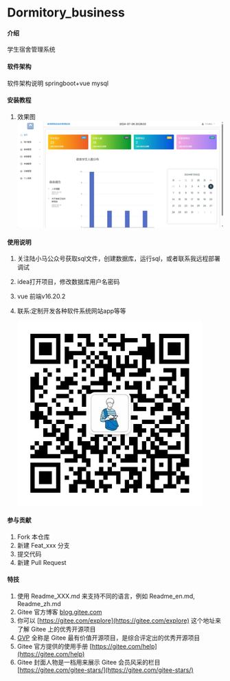 # Dormitory_business

#### 介绍
学生宿舍管理系统

#### 软件架构
软件架构说明
springboot+vue
mysql


#### 安装教程

1.  效果图
    ![](pic/1.png)

#### 使用说明

1.  关注陆小马公众号获取sql文件，创建数据库，运行sql，或者联系我远程部署调试
2.  idea打开项目，修改数据库用户名密码
3.  vue 前端v16.20.2
4.  联系:定制开发各种软件系统网站app等等
    
    ![2.png](pic/2.jpg)

#### 参与贡献

1.  Fork 本仓库
2.  新建 Feat_xxx 分支
3.  提交代码
4.  新建 Pull Request


#### 特技

1.  使用 Readme\_XXX.md 来支持不同的语言，例如 Readme\_en.md, Readme\_zh.md
2.  Gitee 官方博客 [blog.gitee.com](https://blog.gitee.com)
3.  你可以 [https://gitee.com/explore](https://gitee.com/explore) 这个地址来了解 Gitee 上的优秀开源项目
4.  [GVP](https://gitee.com/gvp) 全称是 Gitee 最有价值开源项目，是综合评定出的优秀开源项目
5.  Gitee 官方提供的使用手册 [https://gitee.com/help](https://gitee.com/help)
6.  Gitee 封面人物是一档用来展示 Gitee 会员风采的栏目 [https://gitee.com/gitee-stars/](https://gitee.com/gitee-stars/)
